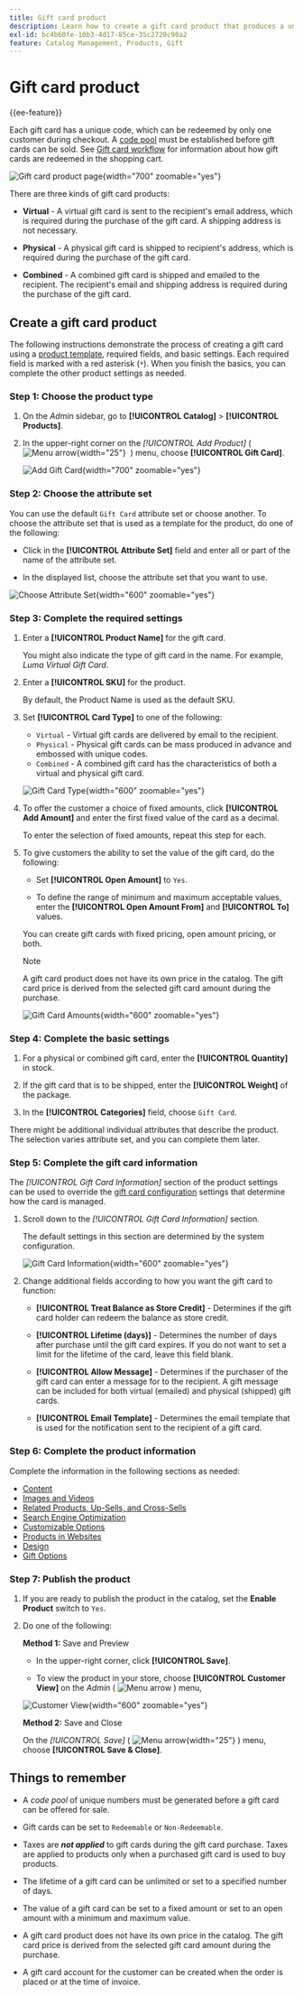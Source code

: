 ```yaml
---
title: Gift card product
description: Learn how to create a gift card product that produces a unique code to be redeemed by a recipient customer during checkout.
exl-id: bc4b60fe-10b3-4d17-85ce-35c2720c90a2
feature: Catalog Management, Products, Gift
---
```

# Gift card product

{{ee-feature}}

Each gift card has a unique code, which can be redeemed by only one customer during checkout. A [code pool](../stores-purchase/product-gift-card-accounts.md#step-3-establish-the-gift-card-code-pool) must be established before gift cards can be sold. See [Gift card workflow](../stores-purchase/product-gift-card-workflow.md) for information about how gift cards are redeemed in the shopping cart.

![Gift card product page](./assets/storefront-giftcard-product-page.png){width="700" zoomable="yes"}

There are three kinds of gift card products:

- **Virtual** - A virtual gift card is sent to the recipient's email address, which is required during the purchase of the gift card. A shipping address is not necessary.

- **Physical** - A physical gift card is shipped to recipient's address, which is required during the purchase of the gift card.

- **Combined** - A combined gift card is shipped and emailed to the recipient. The recipient's email and shipping address is required during the purchase of the gift card.

## Create a gift card product

The following instructions demonstrate the process of creating a gift card using a [product template](attribute-sets.md), required fields, and basic settings. Each required field is marked with a red asterisk (`*`). When you finish the basics, you can complete the other product settings as needed.

### Step 1: Choose the product type

1. On the _Admin_ sidebar, go to **[!UICONTROL Catalog]** > **[!UICONTROL Products]**.

1. In the upper-right corner on the _[!UICONTROL Add Product]_ ( ![Menu arrow](../assets/icon-menu-down-arrow-red.png){width="25"}  ) menu, choose **[!UICONTROL Gift Card]**.

   ![Add Gift Card](./assets/product-add-gift-card.png){width="700" zoomable="yes"}
     
### Step 2: Choose the attribute set

You can use the default `Gift Card` attribute set or choose another. To choose the attribute set that is used as a template for the product, do one of the following:

- Click in the **[!UICONTROL Attribute Set]** field and enter all or part of the name of the attribute set.

- In the displayed list, choose the attribute set that you want to use.

![Choose Attribute Set](./assets/product-create-choose-attribute-set-gift-card.png){width="600" zoomable="yes"}

### Step 3: Complete the required settings

1. Enter a **[!UICONTROL Product Name]** for the gift card.

   You might also indicate the type of gift card in the name. For example, _Luma Virtual Gift Card_.

1. Enter a **[!UICONTROL SKU]** for the product.

   By default, the Product Name is used as the default SKU.

1. Set **[!UICONTROL Card Type]** to one of the following:

   - `Virtual` - Virtual gift cards are delivered by email to the recipient.
   - `Physical` - Physical gift cards can be mass produced in advance and embossed with unique codes.
   - `Combined` - A combined gift card has the characteristics of both a virtual and physical gift card.

   ![Gift Card Type](./assets/product-create-gift-card-type.png){width="600" zoomable="yes"}

1. To offer the customer a choice of fixed amounts, click **[!UICONTROL Add Amount]** and enter the first fixed value of the card as a decimal.

   To enter the selection of fixed amounts, repeat this step for each.

1. To give customers the ability to set the value of the gift card, do the following:

   - Set **[!UICONTROL Open Amount]** to `Yes`.

   - To define the range of minimum and maximum acceptable values, enter the **[!UICONTROL Open Amount From]** and **[!UICONTROL To]** values.

   You can create gift cards with fixed pricing, open amount pricing, or both.

   >[!NOTE]
   >
   >A gift card product does not have its own price in the catalog. The gift card price is derived from the selected gift card amount during the purchase.

   ![Gift Card Amounts](./assets/product-create-gift-card-amounts.png){width="600" zoomable="yes"}

### Step 4: Complete the basic settings

1. For a physical or combined gift card, enter the **[!UICONTROL Quantity]** in stock.

1. If the gift card that is to be shipped, enter the **[!UICONTROL Weight]** of the package.

1. In the **[!UICONTROL Categories]** field, choose `Gift Card`.

There might be additional individual attributes that describe the product. The selection varies attribute set, and you can complete them later.

### Step 5: Complete the gift card information

The _[!UICONTROL Gift Card Information]_ section of the product settings can be used to override the [gift card configuration](../configuration-reference/sales/gift-cards.md) settings that determine how the card is managed.

1. Scroll down to the _[!UICONTROL Gift Card Information]_ section.

   The default settings in this section are determined by the system configuration.

   ![Gift Card Information](./assets/product-gift-card-information.png){width="600" zoomable="yes"}

1. Change additional fields according to how you want the gift card to function:

   - **[!UICONTROL Treat Balance as Store Credit]** - Determines if the gift card holder can redeem the balance as store credit.

   - **[!UICONTROL Lifetime (days)]** - Determines the number of days after purchase until the gift card expires. If you do not want to set a limit for the lifetime of the card, leave this field blank.

   - **[!UICONTROL Allow Message]** - Determines if the purchaser of the gift card can enter a message for to the recipient. A gift message can be included for both virtual (emailed) and physical (shipped) gift cards.

   - **[!UICONTROL Email Template]** - Determines the email template that is used for the notification sent to the recipient of a gift card.

### Step 6: Complete the product information

Complete the information in the following sections as needed:

- [Content](product-content.md)
- [Images and Videos](product-images-and-video.md)
- [Related Products, Up-Sells, and Cross-Sells](related-products-up-sells-cross-sells.md)
- [Search Engine Optimization](product-search-engine-optimization.md)
- [Customizable Options](settings-advanced-custom-options.md)
- [Products in Websites](settings-basic-websites.md)
- [Design](settings-advanced-design.md)
- [Gift Options](product-gift-options.md)

### Step 7: Publish the product

1. If you are ready to publish the product in the catalog, set the **Enable Product** switch to `Yes`.

1. Do one of the following:

   **Method 1:** Save and Preview

   - In the upper-right corner, click **[!UICONTROL Save]**.

   - To view the product in your store, choose **[!UICONTROL Customer View]** on the _Admin_ ( ![Menu arrow](../assets/icon-menu-down-arrow-black.png) ) menu,

   ![Customer View](./assets/product-admin-customer-view.png){width="600" zoomable="yes"}

   **Method 2:** Save and Close

   On the _[!UICONTROL Save]_ ( ![Menu arrow](../assets/icon-menu-down-arrow-red.png){width="25"} ) menu, choose **[!UICONTROL Save & Close]**.

## Things to remember

- A _code pool_ of unique numbers must be generated before a gift card can be offered for sale.

- Gift cards can be set to `Redeemable` or `Non-Redeemable`.

- Taxes are **_not applied_** to gift cards during the gift card purchase. Taxes are applied to products only when a purchased gift card is used to buy products. 

- The lifetime of a gift card can be unlimited or set to a specified number of days.

- The value of a gift card can be set to a fixed amount or set to an open amount with a minimum and maximum value.

- A gift card product does not have its own price in the catalog. The gift card price is derived from the selected gift card amount during the purchase.

- A gift card account for the customer can be created when the order is placed or at the time of invoice.
